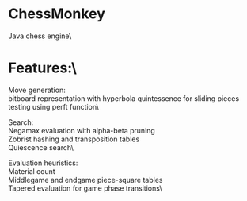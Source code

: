 # ChessMonkey
Java chess engine\

# Features:\
Move generation:\
bitboard representation with hyperbola quintessence for sliding pieces\
testing using perft function\

Search:\
Negamax evaluation with alpha-beta pruning\
Zobrist hashing and transposition tables\
Quiescence search\

Evaluation heuristics:\
Material count\
Middlegame and endgame piece-square tables\
Tapered evaluation for game phase transitions\

